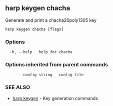 ## harp keygen chacha

Generate and print a chacha20poly1305 key

```
harp keygen chacha [flags]
```

### Options

```
  -h, --help   help for chacha
```

### Options inherited from parent commands

```
      --config string   config file
```

### SEE ALSO

* [harp keygen](harp_keygen.md)	 - Key generation commands

